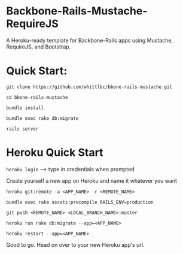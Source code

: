 Backbone-Rails-Mustache-RequireJS
==========================================

A Heroku-ready template for Backbone-Rails apps using Mustache, RequireJS, and Bootstrap.

# Quick Start:

`git clone https://github.com/whittlbc/bbone-rails-mustache.git`

`cd bbone-rails-mustache`

`bundle install`

`bundle exec rake db:migrate`

`rails server`

# Heroku Quick Start

`heroku login` --> type in credentials when prompted

Create yourself a new app on Heroku and name it whatever you want

`heroku git:remote -a <APP_NAME> -r <REMOTE_NAME>`

`bundle exec rake assets:precompile RAILS_ENV=production`

`git push <REMOTE_NAME> <LOCAL_BRANCH_NAME>:master`

`heroku run rake db:migrate --app=<APP_NAME>`

`heroku restart --app=<APP_NAME>`

Good to go. Head on over to your new Heroku app's url.




